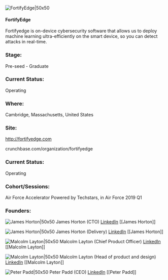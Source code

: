 

![FortifyEdge|50x50](https://apimg.techstars.com/connect/images/image_files/5e5fea5c34a60d3b8d000278/original/Screen_Shot_2020-03-04_at_12.50.10_PM.png)

#### FortifyEdge
Fortifyedge is on-device cybersecurity software that allows us to deploy machine learning ultra-efficiently on the smart device, so you can detect attacks in real-time.

### Stage: 
Pre-seed - Graduate 

### Current Status: 
Operating

### Where:
Cambridge, Massachusetts, United States

### Site:
http://fortifyedge.com



crunchbase.com/organization/fortifyedge

### Current Status: 
Operating

### Cohort/Sessions: 
Air Force Accelerator Powered by Techstars, in Air Force 2019 Q1

### Founders: 

![James Horton|50x50](http://s3.amazonaws.com/ts-accel-connect-uploads/images/image_files/5ca35c07a36c115519000003/original/PersonalGmailProfilePicture.png) James Horton (CTO) [LinkedIn](https://linkedin.com/in/jameshortontas) [[James Horton]]

![James Horton|50x50]() James Horton (Delivery) [LinkedIn](https://) [[James Horton]]

![Malcolm Layton|50x50](http://s3.amazonaws.com/ts-accel-connect-uploads/images/image_files/5c98a03da36c11652f00010b/original/MalcolmLayton.jpg) Malcolm Layton (Chief Product Officer) [LinkedIn](https://linkedin.com/in/malcolmlayton) [[Malcolm Layton]]

![Malcolm Layton|50x50]() Malcolm Layton (Head of product and design) [LinkedIn](https://) [[Malcolm Layton]]

![Peter Padd|50x50]() Peter Padd (CEO) [LinkedIn](https://linkedin.com/in/peterpadd) [[Peter Padd]]



